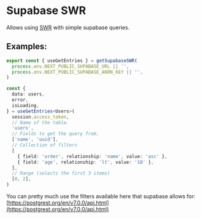 # Supabase SWR

Allows using [SWR](https://swr.vercel.app/) with simple supabase queries.

## Examples:

```ts
export const { useGetEntries } = getSupabaseSWR(
  process.env.NEXT_PUBLIC_SUPABASE_URL || '',
  process.env.NEXT_PUBLIC_SUPABASE_ANON_KEY || '',
)

const {
  data: users,
  error,
  isLoading,
} = useGetEntries<Users>(
  session.access_token,
  // Name of the table.
  'users',
  // Fields to get the query from.
  ['name', 'uuid'],
  // Collection of filters
  [
    { field: 'order', relationship: 'name', value: 'asc' },
    { field: 'age', relationship: 'lt', value: '18' },
  ],
  // Range (selects the first 3 items)
  [0, 2],
)
```

You can pretty much use the filters available here that supabase allows for: [https://postgrest.org/en/v7.0.0/api.html](https://postgrest.org/en/v7.0.0/api.html)

